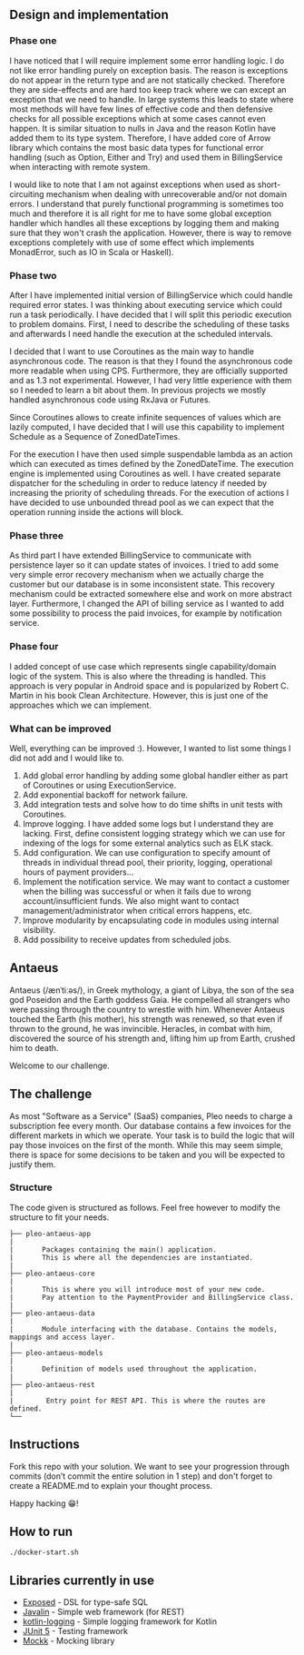 ## Design and implementation

### Phase one

I have noticed that I will require implement some error handling logic.
I do not like error handling purely on exception basis. The reason is exceptions do not appear
in the return type and are not statically checked. Therefore they are side-effects and are hard too keep track where we can except an exception that
we need to handle. In large systems this leads to state where most methods will have few lines of effective code and then
defensive checks for all possible exceptions which at some cases cannot even happen. It is similar situation to nulls in Java and the reason Kotlin have added them to
its type system. Therefore, I have added core of Arrow library which contains the most basic data types for
functional error handling (such as Option, Either and Try) and used them in BillingService when interacting with
remote system.

I would like to note that I am not against exceptions when used as short-circuiting mechanism when dealing with
unrecoverable and/or not domain errors. I understand that purely functional programming is sometimes too much and
therefore it is all right for me to have some global exception handler which handles all these exceptions by logging them
and making sure that they won't crash the application. However, there is way to remove exceptions completely with use of
some effect which implements MonadError, such as IO in Scala or Haskell).
  

### Phase two

After I have implemented initial version of BillingService which could handle required error states.
I was thinking about executing service which could run a task periodically. I have decided that I will
split this periodic execution to problem domains. First, I need to describe the scheduling of these tasks and
afterwards I need handle the execution at the scheduled intervals.

I decided that I want to use Coroutines as the main way to handle asynchronous code. The reason is
that they I found the asynchronous code more readable when using CPS. Furthermore, they are officially supported and as 1.3
not experimental. However, I had very little experience with them so I needed to learn a bit about them.
In previous projects we mostly handled asynchronous code using RxJava or Futures.

Since Coroutines allows to create infinite sequences of values which are lazily computed, I have decided
that I will use this capability to implement Schedule as a Sequence of ZonedDateTimes.

For the execution I have then used simple suspendable lambda as an action which can executed as times defined by
the ZonedDateTime. The execution engine is implemented using Coroutines as well. I have created separate
dispatcher for the scheduling in order to reduce latency if needed by increasing the priority of scheduling threads.
For the execution of actions I have decided to use unbounded thread pool as we can expect that the operation running
inside the actions will block.

### Phase three

As third part I have extended BillingService to communicate with persistence layer so it can update states of invoices.
I tried to add some very simple error recovery mechanism when we actually charge the customer but our database is in some
inconsistent state. This recovery mechanism could be extracted somewhere else and work on more abstract layer. Furthermore,
I changed the API of billing service as I wanted to add some possibility to process the paid invoices, for example by notification service.

### Phase four

I added concept of use case which represents single capability/domain logic of the system. This is also where the threading is handled.
This approach is very popular in Android space and is popularized by Robert C. Martin in his book Clean Architecture. However,
this is just one of the approaches which we can implement.

### What can be improved

Well, everything can be improved :). However, I wanted to list some things I did not add and I would like to.

1. Add global error handling by adding some global handler either as part of Coroutines or using ExecutionService.
2. Add exponential backoff for network failure.
3. Add integration tests and solve how to do time shifts in unit tests with Coroutines.
4. Improve logging. I have added some logs but I understand they are lacking. First, define consistent logging strategy which
we can use for indexing of the logs for some external analytics such as ELK stack.
5. Add configuration. We can use configuration to specify amount of threads in individual thread pool, their priority, logging, operational hours of payment providers...
6. Implement the notification service. We may want to contact a customer when the billing was successful or when it fails due to wrong account/insufficient funds. We 
also might want to contact management/administrator when critical errors happens, etc.
7. Improve modularity by encapsulating code in modules using internal visibility.
8. Add possibility to receive updates from scheduled jobs.

## Antaeus

Antaeus (/ænˈtiːəs/), in Greek mythology, a giant of Libya, the son of the sea god Poseidon and the Earth goddess Gaia. He compelled all strangers who were passing through the country to wrestle with him. Whenever Antaeus touched the Earth (his mother), his strength was renewed, so that even if thrown to the ground, he was invincible. Heracles, in combat with him, discovered the source of his strength and, lifting him up from Earth, crushed him to death.

Welcome to our challenge.

## The challenge

As most "Software as a Service" (SaaS) companies, Pleo needs to charge a subscription fee every month. Our database contains a few invoices for the different markets in which we operate. Your task is to build the logic that will pay those invoices on the first of the month. While this may seem simple, there is space for some decisions to be taken and you will be expected to justify them.

### Structure
The code given is structured as follows. Feel free however to modify the structure to fit your needs.
```
├── pleo-antaeus-app
|
|       Packages containing the main() application. 
|       This is where all the dependencies are instantiated.
|
├── pleo-antaeus-core
|
|       This is where you will introduce most of your new code.
|       Pay attention to the PaymentProvider and BillingService class.
|
├── pleo-antaeus-data
|
|       Module interfacing with the database. Contains the models, mappings and access layer.
|
├── pleo-antaeus-models
|
|       Definition of models used throughout the application.
|
├── pleo-antaeus-rest
|
|        Entry point for REST API. This is where the routes are defined.
└──
```

## Instructions
Fork this repo with your solution. We want to see your progression through commits (don’t commit the entire solution in 1 step) and don't forget to create a README.md to explain your thought process.

Happy hacking 😁!

## How to run
```
./docker-start.sh
```

## Libraries currently in use
* [Exposed](https://github.com/JetBrains/Exposed) - DSL for type-safe SQL
* [Javalin](https://javalin.io/) - Simple web framework (for REST)
* [kotlin-logging](https://github.com/MicroUtils/kotlin-logging) - Simple logging framework for Kotlin
* [JUnit 5](https://junit.org/junit5/) - Testing framework
* [Mockk](https://mockk.io/) - Mocking library

